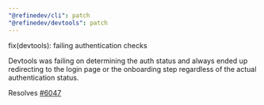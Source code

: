 ```yaml
---
"@refinedev/cli": patch
"@refinedev/devtools": patch
---
```


fix(devtools): failing authentication checks

Devtools was failing on determining the auth status and always ended up redirecting to the login page or the onboarding step regardless of the actual authentication status.

Resolves [#6047](https://github.com/refinedev/refine/issues/6047)
